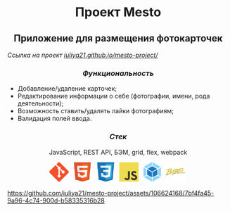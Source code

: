 <h1 align="center"> Проект Mesto</h1>
<h2 align="center">Приложение для размещения фотокарточек</h2>

*Ссылка на проект [iuliya21.github.io/mesto-project/](https://iuliya21.github.io/mesto-project/)*

<h3 align="center"><i>Функциональность</i></h3>

- Добавление/удаление карточек;
- Редактирование информации о себе (фотографии, имени, рода деятельности);
- Возможность ставить/удалять лайки фотографиям;
- Валидация полей ввода.

<h3 align="center"><i>Стек</i></h3>
<p align="center">JavaScript, REST API, БЭМ, grid, flex, webpack</p>

<div align="center">
  <img src="https://github.com/devicons/devicon/blob/master/icons/git/git-original.svg" title="git" alt="git" width="45" height="45"/>&nbsp
  <img src="https://github.com/devicons/devicon/blob/master/icons/html5/html5-original.svg" title="html5" alt="html5" width="45" height="45"/>&nbsp
  <img src="https://github.com/devicons/devicon/blob/master/icons/css3/css3-original.svg" title="css" alt="css" width="45" height="45"/>&nbsp
  <img src="https://github.com/devicons/devicon/blob/master/icons/javascript/javascript-original.svg" title="javascript" alt="javascript" width="45" height="45"/>&nbsp
  <img src="https://github.com/devicons/devicon/blob/master/icons/webpack/webpack-original.svg" title="webpack" alt="webpack" width="45" height="45"/>&nbsp;
  <img src="https://github.com/devicons/devicon/blob/master/icons/babel/babel-original.svg" title="babel" alt="babel" width="45" height="45"/>&nbsp;
</div>

https://github.com/iuliya21/mesto-project/assets/106624168/7bf4fa45-9a96-4c74-900d-b58335316b28
